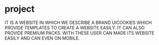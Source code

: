 # project
IT IS A WEBSITE IN WHICH WE DESCRIBE A BRAND UICOOKIES WHICH PROVIDE TEMPLATES TO CREATE A WEBSITE EASILY. IT CAN ALSO PROVIDE PREMIUM PACKS. WITH THESE USER CAN MADE ITS WEBSITE EASILY AND CAN EVEN ON MOBILE.

